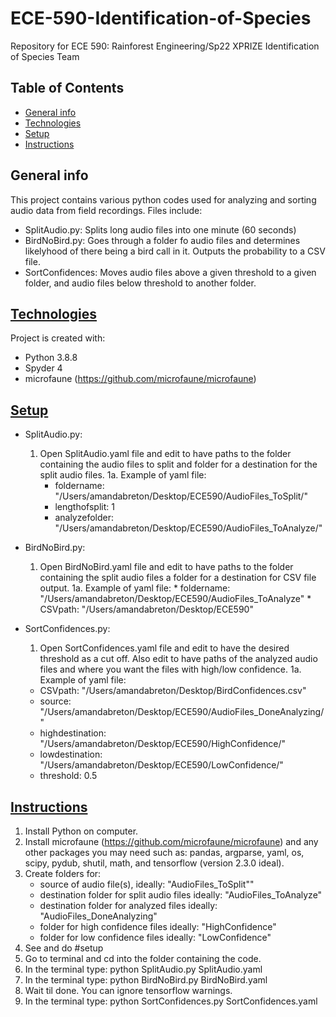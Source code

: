 # ECE-590-Identification-of-Species
Repository for ECE 590: Rainforest Engineering/Sp22 XPRIZE Identification of Species Team

## Table of Contents
* [General info](#general-info)
* [Technologies](#technologies)
* [Setup](#setup)
* [Instructions](#instructions)

## General info
This project contains various python codes used for analyzing and sorting audio
data from field recordings. Files include: 

* SplitAudio.py: Splits long audio files into one minute (60 seconds) 
* BirdNoBird.py: Goes through a folder fo audio files and determines likelyhood 
  of there being a bird call in it. Outputs the probability to a CSV file. 
* SortConfidences: Moves audio files above a given threshold to a given
  folder, and audio files below threshold to another folder.

## [Technologies](#technologies)
Project is created with: 
* Python 3.8.8
* Spyder 4
* microfaune (https://github.com/microfaune/microfaune)

## [Setup](#setup)

* SplitAudio.py:
    1. Open SplitAudio.yaml file and edit to have paths to the folder containing the 
    audio files to split and folder for a destination for the split audio files. 
          1a. Example of yaml file: 
          * foldername: "/Users/amandabreton/Desktop/ECE590/AudioFiles_ToSplit/"
          * lengthofsplit: 1
          * analyzefolder: "/Users/amandabreton/Desktop/ECE590/AudioFiles_ToAnalyze/"

* BirdNoBird.py:
    1. Open BirdNoBird.yaml file and edit to have paths to the folder containing the 
    split audio files a folder for a destination for CSV file output. 
      1a. Example of yaml file: 
      * foldername: "/Users/amandabreton/Desktop/ECE590/AudioFiles_ToAnalyze"
      * CSVpath: "/Users/amandabreton/Desktop/ECE590"

*  SortConfidences.py: 
    1. Open SortConfidences.yaml file and edit to have the desired threshold as
    a cut off. Also edit to have paths of the analyzed audio files and where you
    want the files with high/low confidence. 
      1a. Example of yaml file:
      * CSVpath: "/Users/amandabreton/Desktop/BirdConfidences.csv"
      * source: "/Users/amandabreton/Desktop/ECE590/AudioFiles_DoneAnalyzing/"
      * highdestination: "/Users/amandabreton/Desktop/ECE590/HighConfidence/"
      * lowdestination: "/Users/amandabreton/Desktop/ECE590/LowConfidence/"
      * threshold: 0.5


## [Instructions](#instructions)

1. Install Python on computer. 
2. Install microfaune (https://github.com/microfaune/microfaune) and any other 
  packages you may need such as: pandas, argparse, yaml, os, scipy, pydub, 
  shutil, math, and tensorflow (version 2.3.0 ideal). 
3. Create folders for: 
    * source of audio file(s), ideally: "AudioFiles_ToSplit""
    * destination folder for split audio files ideally: "AudioFiles_ToAnalyze"
    * destination folder for analyzed files ideally: "AudioFiles_DoneAnalyzing"
    * folder for high confidence files ideally: "HighConfidence"
    * folder for low confidence files ideally: "LowConfidence"
4. See and do #setup 
5. Go to terminal and cd into the folder containing the code. 
6. In the terminal type: python SplitAudio.py SplitAudio.yaml
7. In the terminal type: python BirdNoBird.py BirdNoBird.yaml
8. Wait til done. You can ignore tensorflow warnings. 
9. In the terminal type: python SortConfidences.py SortConfidences.yaml 